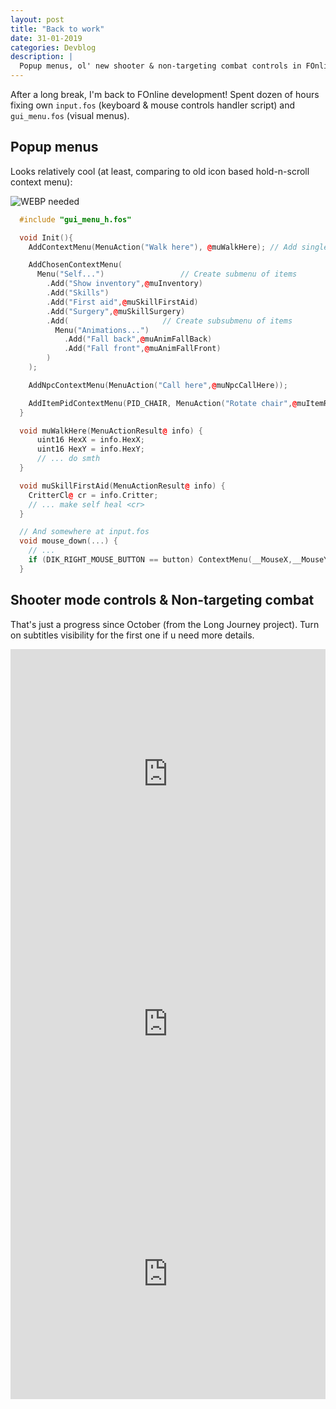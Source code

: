 ```yaml
---
layout: post
title: "Back to work"
date: 31-01-2019
categories: Devblog
description: |
  Popup menus, ol' new shooter & non-targeting combat controls in FOnline.
---
```


After a long break, I'm back to FOnline development! Spent dozen of hours fixing own `input.fos` (keyboard & mouse controls handler script) and `gui_menu.fos` (visual menus).

## Popup menus

Looks relatively cool (at least, comparing to old icon based hold-n-scroll context menu):

![WEBP needed](https://res.cloudinary.com/drpez49fp/image/upload/v1548931025/fonline.popup.2.webp)


```cpp
  #include "gui_menu_h.fos"

  void Init(){
    AddContextMenu(MenuAction("Walk here"), @muWalkHere); // Add single menu item

    AddChosenContextMenu(
      Menu("Self...")                 // Create submenu of items
        .Add("Show inventory",@muInventory)
        .Add("Skills")
        .Add("First aid",@muSkillFirstAid)
        .Add("Surgery",@muSkillSurgery)
        .Add(                     // Create subsubmenu of items
          Menu("Animations...")
            .Add("Fall back",@muAnimFallBack)
            .Add("Fall front",@muAnimFallFront)
        )
    );

    AddNpcContextMenu(MenuAction("Call here",@muNpcCallHere));

    AddItemPidContextMenu(PID_CHAIR, MenuAction("Rotate chair",@muItemRotate));
  }

  void muWalkHere(MenuActionResult@ info) {
      uint16 HexX = info.HexX;
      uint16 HexY = info.HexY;
      // ... do smth
  }

  void muSkillFirstAid(MenuActionResult@ info) {
    CritterCl@ cr = info.Critter;
    // ... make self heal <cr>
  }

  // And somewhere at input.fos
  void mouse_down(...) {
    // ...
    if (DIK_RIGHT_MOUSE_BUTTON == button) ContextMenu(__MouseX,__MouseY);
  }
```

## Shooter mode controls & Non-targeting combat

That's just a progress since October (from the Long Journey project). Turn on subtitles visibility for the first one if u need more details.

<iframe width="100%" height="400px" src="https://www.youtube.com/embed/JyKKjhA_06w" frameborder="0" allow="accelerometer; autoplay; encrypted-media; gyroscope; picture-in-picture" allowfullscreen></iframe>

<iframe width="100%" height="400px" src="https://www.youtube.com/embed/GZVM4TlxmPI" frameborder="0" allow="accelerometer; autoplay; encrypted-media; gyroscope; picture-in-picture" allowfullscreen></iframe>

<iframe width="100%" height="400px" src="https://www.youtube.com/embed/7x2PJEH59sM" frameborder="0" allow="accelerometer; autoplay; encrypted-media; gyroscope; picture-in-picture" allowfullscreen></iframe>